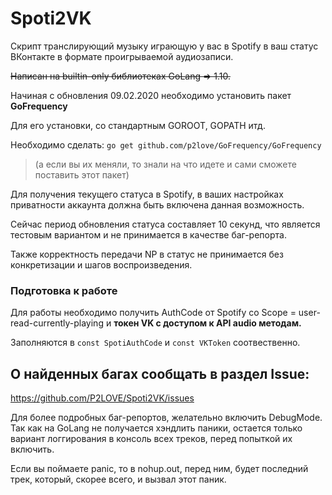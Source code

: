 # Spoti2VK

Скрипт транслирующий музыку играющую у вас в Spotify в ваш статус ВКонтакте в формате проигрываемой аудиозаписи.

<del> Написан на builtin-only библиотеках GoLang => 1.10. </del>
 
Начиная с обновления 09.02.2020 необходимо установить пакет **GoFrequency**

Для его установки, со стандартным GOROOT, GOPATH итд. 

Необходимо сделать:
`go get github.com/p2love/GoFrequency/GoFrequency`

<blockquote>(а если вы их меняли, то знали на что идете и сами сможете поставить этот пакет)</blockquote>

Для получения текущего статуса в Spotify, в ваших настройках приватности аккаунта должна быть включена данная возможность.

Сейчас период обновления статуса составляет 10 секунд, что является тестовым вариантом и не принимается в качестве баг-репорта.

Также корректность передачи NP в статус не принимается без конкретизации и шагов воспроизведения.

### Подготовка к работе

Для работы необходимо получить AuthCode от Spotify со Scope = user-read-currently-playing и **токен VK с доступом к API audio методам.**

Заполняются в `const SpotiAuthCode` и `const VKToken` соотвественно.



## О найденных багах сообщать в раздел Issue:
https://github.com/P2LOVE/Spoti2VK/issues

Для более подробных баг-репортов, желательно включить DebugMode. Так как на GoLang не получается хэндлить паники, остается только вариант логгирования в консоль всех треков, перед попыткой их включить.

Если вы поймаете panic, то в nohup.out, перед ним, будет последний трек, который, скорее всего, и вызвал этот паник.
